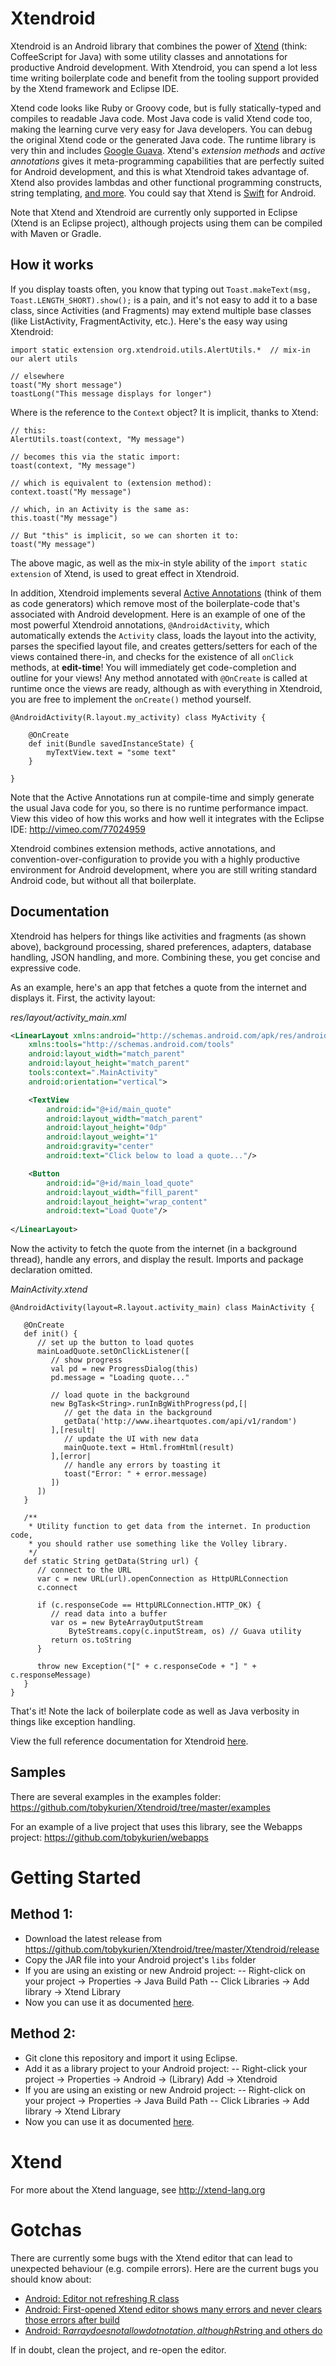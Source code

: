 Xtendroid
=========

Xtendroid is an Android library that combines the power of [Xtend][] (think: CoffeeScript for Java) with some utility classes and annotations for productive Android development. With Xtendroid, you can spend a lot less time writing boilerplate code and benefit from the tooling support provided by the Xtend framework and Eclipse IDE.

Xtend code looks like Ruby or Groovy code, but is fully statically-typed and compiles to readable Java code. Most Java code is valid Xtend code too, making the learning curve very easy for Java developers. You can debug the original Xtend code or the generated Java code. The runtime library is very thin and includes [Google Guava][]. Xtend's *extension methods* and *active annotations* gives it meta-programming capabilities that are perfectly suited for Android development, and this is what Xtendroid takes advantage of. Xtend also provides lambdas and other functional programming constructs, string templating, [and more][xtend-doc]. You could say that Xtend is [Swift][] for Android.

Note that Xtend and Xtendroid are currently only supported in Eclipse (Xtend is an Eclipse project), although projects using them can be compiled with Maven or Gradle.

How it works
------------

If you display toasts often, you know that typing out ```Toast.makeText(msg, Toast.LENGTH_SHORT).show();``` is a pain, and it's not easy to add it to a base class, since Activities (and Fragments) may extend multiple base classes (like ListActivity, FragmentActivity, etc.). Here's the easy way using Xtendroid:

```xtend
import static extension org.xtendroid.utils.AlertUtils.*  // mix-in our alert utils

// elsewhere
toast("My short message")
toastLong("This message displays for longer")
```

Where is the reference to the ```Context``` object? It is implicit, thanks to Xtend:

```xtend
// this:
AlertUtils.toast(context, "My message")

// becomes this via the static import:
toast(context, "My message")

// which is equivalent to (extension method):
context.toast("My message")

// which, in an Activity is the same as:
this.toast("My message")

// But "this" is implicit, so we can shorten it to:
toast("My message")
```

The above magic, as well as the mix-in style ability of the ```import static extension``` of Xtend, is used to great effect in Xtendroid.

In addition, Xtendroid implements several [Active Annotations][] (think of them as code generators) which remove most of the boilerplate-code that's associated with Android development. Here is an example of one of the most powerful Xtendroid annotations, ```@AndroidActivity```, which automatically extends the ```Activity``` class, loads the layout into the activity, parses the specified layout file, and creates getters/setters for each of the views contained there-in, and checks for the existence of all ```onClick``` methods, at **edit-time**! You will immediately get code-completion and outline for your views! Any method annotated with ```@OnCreate``` is called at runtime once the views are ready, although as with everything in Xtendroid, you are free to implement the ```onCreate()``` method yourself.

```xtend
@AndroidActivity(R.layout.my_activity) class MyActivity {

	@OnCreate
	def init(Bundle savedInstanceState) {
		myTextView.text = "some text"
	}

}
```

Note that the Active Annotations run at compile-time and simply generate the usual Java code for you, so there is no runtime performance impact. View this video of how this works and how well it integrates with the Eclipse IDE: http://vimeo.com/77024959

Xtendroid combines extension methods, active annotations, and convention-over-configuration to provide you with a highly productive environment for Android development, where you are still writing standard Android code, but without all that boilerplate.

Documentation
-------------

Xtendroid has helpers for things like activities and fragments (as shown above), background processing, shared preferences, adapters, database handling, JSON handling, and more. Combining these, you get concise and expressive code.

As an example, here's an app that fetches a quote from the internet and displays it. First, the activity layout:

*res/layout/activity_main.xml*
```xml
<LinearLayout xmlns:android="http://schemas.android.com/apk/res/android"
    xmlns:tools="http://schemas.android.com/tools"
    android:layout_width="match_parent"
    android:layout_height="match_parent"
    tools:context=".MainActivity" 
    android:orientation="vertical">

    <TextView
        android:id="@+id/main_quote"
        android:layout_width="match_parent"
        android:layout_height="0dp"
        android:layout_weight="1"
        android:gravity="center"
        android:text="Click below to load a quote..."/>    

    <Button
        android:id="@+id/main_load_quote"
        android:layout_width="fill_parent"
        android:layout_height="wrap_content"
        android:text="Load Quote"/>
    
</LinearLayout>

```

Now the activity to fetch the quote from the internet (in a background thread), handle any errors, and display the result. Imports and package declaration omitted.

*MainActivity.xtend*
```xtend
@AndroidActivity(layout=R.layout.activity_main) class MainActivity {

   @OnCreate
   def init() {
      // set up the button to load quotes
      mainLoadQuote.setOnClickListener([
         // show progress
         val pd = new ProgressDialog(this)
         pd.message = "Loading quote..."
         
         // load quote in the background
         new BgTask<String>.runInBgWithProgress(pd,[|
            // get the data in the background
            getData('http://www.iheartquotes.com/api/v1/random')               
         ],[result|
            // update the UI with new data
            mainQuote.text = Html.fromHtml(result)
         ],[error|
            // handle any errors by toasting it
            toast("Error: " + error.message)
         ])
      ])
   }

   /**
    * Utility function to get data from the internet. In production code, 
    * you should rather use something like the Volley library.
    */
   def static String getData(String url) {
      // connect to the URL
      var c = new URL(url).openConnection as HttpURLConnection
      c.connect
      
      if (c.responseCode == HttpURLConnection.HTTP_OK) {
         // read data into a buffer
         var os = new ByteArrayOutputStream
			 ByteStreams.copy(c.inputStream, os) // Guava utility            
         return os.toString
      }

      throw new Exception("[" + c.responseCode + "] " + c.responseMessage)
   }
}
```

That's it! Note the lack of boilerplate code as well as Java verbosity in things like exception handling.

View the full reference documentation for Xtendroid [here][doc].

Samples
-------

There are several examples in the examples folder: https://github.com/tobykurien/Xtendroid/tree/master/examples

For an example of a live project that uses this library, see the Webapps project: https://github.com/tobykurien/webapps

Getting Started
===============

Method 1:
---------
- Download the latest release from https://github.com/tobykurien/Xtendroid/tree/master/Xtendroid/release
- Copy the JAR file into your Android project's `libs` folder
- If you are using an existing or new Android project:
-- Right-click on your project -> Properties -> Java Build Path
-- Click Libraries -> Add library -> Xtend Library
- Now you can use it as documented [here][doc].


Method 2:
---------
- Git clone this repository and import it using Eclipse.
- Add it as a library project to your Android project:
-- Right-click your project -> Properties -> Android -> (Library) Add -> Xtendroid
- If you are using an existing or new Android project:
-- Right-click on your project -> Properties -> Java Build Path
-- Click Libraries -> Add library -> Xtend Library
- Now you can use it as documented [here][doc].

Xtend
=====

For more about the Xtend language, see http://xtend-lang.org

Gotchas
=======

There are currently some bugs with the Xtend editor that can lead to unexpected behaviour (e.g. compile errors).
Here are the current bugs you should know about:

- [Android: Editor not refreshing R class](https://bugs.eclipse.org/bugs/show_bug.cgi?id=433358)
- [Android: First-opened Xtend editor shows many errors and never clears those errors after build ](https://bugs.eclipse.org/bugs/show_bug.cgi?id=433589)
- [Android: R$array does not allow dot notation, although R$string and others do](https://bugs.eclipse.org/bugs/show_bug.cgi?id=437660)

If in doubt, clean the project, and re-open the editor.

[Xtend]: http://xtend-lang.org
[xtend-doc]: http://www.eclipse.org/xtend/documentation.html
[Google Guava]: https://code.google.com/p/guava-libraries/
[Active Annotations]: http://www.eclipse.org/xtend/documentation.html#activeAnnotation
[Swift]: https://developer.apple.com/swift/
[doc]: /Xtendroid/docs/index.md
